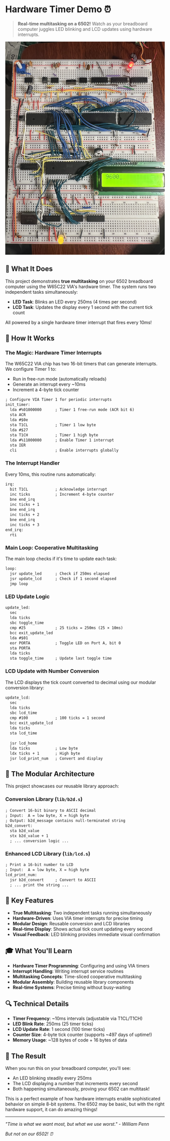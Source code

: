 # Hardware Timer Demo ⏰

> **Real-time multitasking on a 6502!** Watch as your breadboard computer juggles LED blinking and LCD updates using hardware interrupts.

<img src="imgs/hardware_timer.jpeg" alt="Hardware Timer Demo" width="600">

## 🎯 What It Does

This project demonstrates **true multitasking** on your 6502 breadboard computer using the W65C22 VIA's hardware timer. The system runs two independent tasks simultaneously:

- **LED Task**: Blinks an LED every 250ms (4 times per second)
- **LCD Task**: Updates the display every 1 second with the current tick count

All powered by a single hardware timer interrupt that fires every 10ms!

## 🔧 How It Works

### The Magic: Hardware Timer Interrupts

The W65C22 VIA chip has two 16-bit timers that can generate interrupts. We configure Timer 1 to:
- Run in free-run mode (automatically reloads)
- Generate an interrupt every ~10ms
- Increment a 4-byte tick counter

```assembly
; Configure VIA Timer 1 for periodic interrupts
init_timer:
  lda #%01000000      ; Timer 1 free-run mode (ACR bit 6)
  sta ACR
  lda #$0e
  sta T1CL            ; Timer 1 low byte
  lda #$27
  sta T1CH            ; Timer 1 high byte
  lda #%11000000      ; Enable Timer 1 interrupt
  sta IER
  cli                 ; Enable interrupts globally
```

### The Interrupt Handler

Every 10ms, this routine runs automatically:

```assembly
irq:
  bit T1CL            ; Acknowledge interrupt
  inc ticks           ; Increment 4-byte counter
  bne end_irq
  inc ticks + 1
  bne end_irq
  inc ticks + 2
  bne end_irq
  inc ticks + 3
end_irq:
  rti
```

### Main Loop: Cooperative Multitasking

The main loop checks if it's time to update each task:

```assembly
loop:
  jsr update_led      ; Check if 250ms elapsed
  jsr update_lcd      ; Check if 1 second elapsed
  jmp loop
```

### LED Update Logic

```assembly
update_led:
  sec
  lda ticks
  sbc toggle_time
  cmp #25             ; 25 ticks = 250ms (25 × 10ms)
  bcc exit_update_led
  lda #$01
  eor PORTA           ; Toggle LED on Port A, bit 0
  sta PORTA
  lda ticks
  sta toggle_time     ; Update last toggle time
```

### LCD Update with Number Conversion

The LCD displays the tick count converted to decimal using our modular conversion library:

```assembly
update_lcd:
  sec
  lda ticks
  sbc lcd_time
  cmp #100            ; 100 ticks = 1 second
  bcc exit_update_lcd
  lda ticks
  sta lcd_time
  
  jsr lcd_home
  lda ticks           ; Low byte
  ldx ticks + 1       ; High byte
  jsr lcd_print_num   ; Convert and display
```

## 🎨 The Modular Architecture

This project showcases our reusable library approach:

### Conversion Library (`lib/b2d.s`)
```assembly
; Convert 16-bit binary to ASCII decimal
; Input:  A = low byte, X = high byte
; Output: b2d_message contains null-terminated string
b2d_convert:
  sta b2d_value
  stx b2d_value + 1
  ; ... conversion logic ...
```

### Enhanced LCD Library (`lib/lcd.s`)
```assembly
; Print a 16-bit number to LCD
; Input:  A = low byte, X = high byte
lcd_print_num:
  jsr b2d_convert     ; Convert to ASCII
  ; ... print the string ...
```

## 🚀 Key Features

- **True Multitasking**: Two independent tasks running simultaneously
- **Hardware-Driven**: Uses VIA timer interrupts for precise timing
- **Modular Design**: Reusable conversion and LCD libraries
- **Real-time Display**: Shows actual tick count updating every second
- **Visual Feedback**: LED blinking provides immediate visual confirmation

## 🎓 What You'll Learn

- **Hardware Timer Programming**: Configuring and using VIA timers
- **Interrupt Handling**: Writing interrupt service routines
- **Multitasking Concepts**: Time-sliced cooperative multitasking
- **Modular Assembly**: Building reusable library components
- **Real-time Systems**: Precise timing without busy-waiting

## 🔍 Technical Details

- **Timer Frequency**: ~10ms intervals (adjustable via T1CL/T1CH)
- **LED Blink Rate**: 250ms (25 timer ticks)
- **LCD Update Rate**: 1 second (100 timer ticks)
- **Counter Size**: 4-byte tick counter (supports ~497 days of uptime!)
- **Memory Usage**: ~128 bytes of code + 16 bytes of data

## 🎉 The Result

When you run this on your breadboard computer, you'll see:
- An LED blinking steadily every 250ms
- The LCD displaying a number that increments every second
- Both happening simultaneously, proving your 6502 can multitask!

This is a perfect example of how hardware interrupts enable sophisticated behavior on simple 8-bit systems. The 6502 may be basic, but with the right hardware support, it can do amazing things!

---

*"Time is what we want most, but what we use worst." - William Penn*

*But not on our 6502! ⏰* 